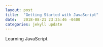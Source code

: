 ```yaml
---
layout: post
title:  "Getting Started with JavaScript"
date:   2018-08-21 23:25:46 -0400
categories: jekyll update
---
```

Learning JavaScript.